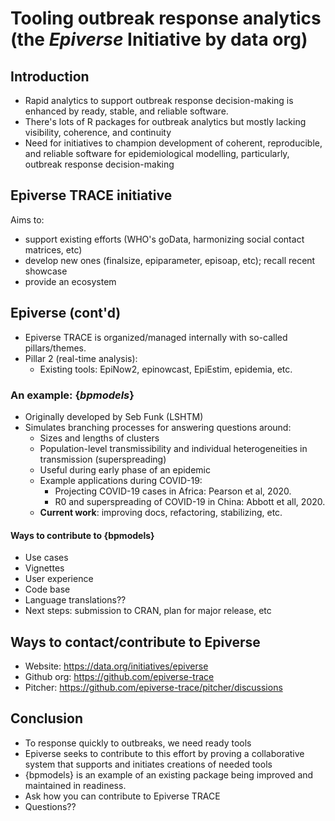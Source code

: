 # Tooling outbreak response analytics (the _Epiverse_ Initiative by data org)

## Introduction

- Rapid analytics to support outbreak response decision-making is enhanced by ready, stable, and reliable software.
- There's lots of R packages for outbreak analytics but mostly lacking visibility, coherence, and continuity
- Need for initiatives to champion development of coherent, reproducible, and reliable software for epidemiological modelling, particularly, outbreak response decision-making
  
## Epiverse TRACE initiative

Aims to:

- support existing efforts (WHO's goData, harmonizing social contact matrices, etc)
- develop new ones (finalsize, epiparameter, episoap, etc); recall recent showcase
- provide an ecosystem 
  
## Epiverse (cont'd)

- Epiverse TRACE is organized/managed internally with so-called pillars/themes.
- Pillar 2 (real-time analysis):
  - Existing tools: EpiNow2, epinowcast, EpiEstim, epidemia, etc.

### An example: \{*bpmodels*}

- Originally developed by Seb Funk (LSHTM)
- Simulates branching processes for answering questions around:
  - Sizes and lengths of clusters 
  - Population-level transmissibility and individual heterogeneities in transmission (superspreading)
  - Useful during early phase of an epidemic
  - Example applications during COVID-19:
    - Projecting COVID-19 cases in Africa: Pearson et al, 2020.
    - R0 and superspreading of COVID-19 in China: Abbott et all, 2020.
  - **Current work**: improving docs, refactoring, stabilizing, etc. 

#### Ways to contribute to {bpmodels}

- Use cases
- Vignettes
- User experience
- Code base
- Language translations??
- Next steps: submission to CRAN, plan for major release, etc

## Ways to contact/contribute to Epiverse

- Website: <https://data.org/initiatives/epiverse>
- Github org: <https://github.com/epiverse-trace>
- Pitcher: <https://github.com/epiverse-trace/pitcher/discussions>

## Conclusion

- To response quickly to outbreaks, we need ready tools
- Epiverse seeks to contribute to this effort by proving a collaborative system that supports and initiates creations of needed tools
- {bpmodels} is an example of an existing package being improved and maintained in readiness.
- Ask how you can contribute to Epiverse TRACE
- Questions?? 
